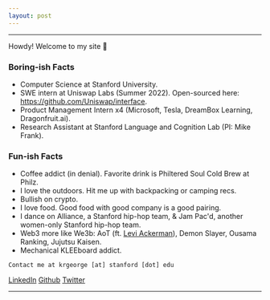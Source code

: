```yaml
---
layout: post
---
```


***
Howdy! Welcome to my site 👋 

### Boring-ish Facts
* Computer Science at Stanford University.
* SWE intern at Uniswap Labs (Summer 2022). Open-sourced here: https://github.com/Uniswap/interface.
* Product Management Intern x4 (Microsoft, Tesla, DreamBox Learning, Dragonfruit.ai).
* Research Assistant at Stanford Language and Cognition Lab (PI: Mike Frank).


### Fun-ish Facts
* Coffee addict (in denial). Favorite drink is Philtered Soul Cold Brew at Philz.
* I love the outdoors. Hit me up with backpacking or camping recs.
* Bullish on crypto.
* I love food. Good food with good company is a good pairing.
* I dance on Alliance, a Stanford hip-hop team, & Jam Pac'd, another women-only Stanford hip-hop team.
* Web3 more like We3b: AoT (ft. [Levi Ackerman](https://youtu.be/WjiCS5Zj1hM)), Demon Slayer, Ousama Ranking, Jujutsu Kaisen.
* Mechanical KLEEboard addict.

```
Contact me at krgeorge [at] stanford [dot] edu
```
[LinkedIn](https://www.linkedin.com/in/kayleegeorge8/)
[Github](https://github.com/kayleegeorge)
[Twitter](https://twitter.com/kaygeorge82)

***
